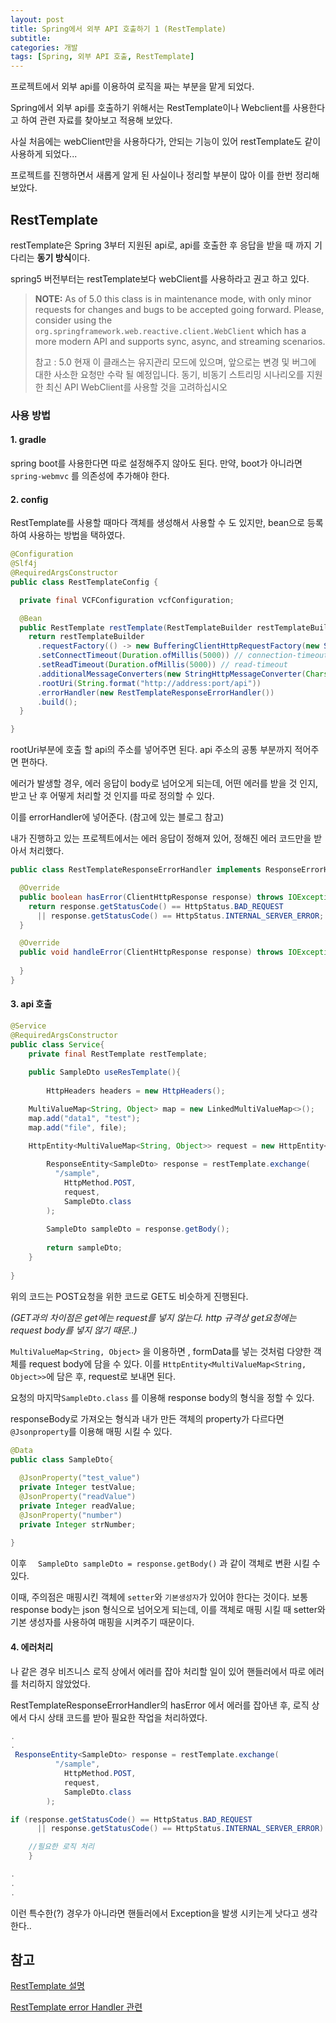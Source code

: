 ```yaml
---
layout: post
title: Spring에서 외부 API 호출하기 1 (RestTemplate)
subtitle: 
categories: 개발
tags: [Spring, 외부 API 호출, RestTemplate]
---
```


프로젝트에서 외부 api를 이용하여 로직을 짜는 부분을 맡게 되었다. 

Spring에서 외부 api를 호출하기 위해서는 RestTemplate이나 Webclient를 사용한다고 하여 관련 자료를 찾아보고 적용해 보았다. 

사실 처음에는 webClient만을 사용하다가, 안되는 기능이 있어 restTemplate도 같이 사용하게 되었다... 

프로젝트를 진행하면서 새롭게 알게 된 사실이나 정리할 부분이 많아 이를 한번 정리해 보았다. 



## RestTemplate

restTemplate은 Spring 3부터 지원된 api로, api를 호출한 후 응답을 받을 때 까지 기다리는 **동기 방식**이다. 

spring5 버전부터는 restTemplate보다 webClient를 사용하라고 권고 하고 있다. 

> **NOTE:** As of 5.0 this class is in maintenance mode, with only minor requests for changes and bugs to be accepted going forward. Please, consider using the `org.springframework.web.reactive.client.WebClient` which has a more modern API and supports sync, async, and streaming scenarios.
>
> 참고 :  5.0 현재 이 클래스는 유지관리 모드에 있으며, 앞으로는 변경 및 버그에 대한 사소한 요청만 수락 될 예정입니다.  동기, 비동기 스트리밍 시나리오를 지원한 최신 API WebClient를 사용할 것을 고려하십시오



### 사용 방법

#### 1. gradle

spring boot를 사용한다면 따로  설정해주지 않아도 된다. 만약, boot가 아니라면 `spring-webmvc` 를 의존성에 추가해야 한다. 



#### 2. config

RestTemplate를 사용할 때마다 객체를 생성해서 사용할 수 도 있지만, bean으로 등록하여 사용하는 방법을 택하였다. 

```java
@Configuration
@Slf4j
@RequiredArgsConstructor
public class RestTemplateConfig {

  private final VCFConfiguration vcfConfiguration;

  @Bean
  public RestTemplate restTemplate(RestTemplateBuilder restTemplateBuilder) {
    return restTemplateBuilder
      .requestFactory(() -> new BufferingClientHttpRequestFactory(new SimpleClientHttpRequestFactory()))
      .setConnectTimeout(Duration.ofMillis(5000)) // connection-timeout
      .setReadTimeout(Duration.ofMillis(5000)) // read-timeout
      .additionalMessageConverters(new StringHttpMessageConverter(Charset.forName("UTF-8")))
      .rootUri(String.format("http://address:port/api"))
      .errorHandler(new RestTemplateResponseErrorHandler())
      .build();
  }

}

```

rootUri부분에 호출 할 api의 주소를 넣어주면 된다. api 주소의 공통 부분까지 적어주면 편하다. 



에러가 발생할 경우, 에러 응답이 body로 넘어오게 되는데,  어떤 에러를 받을 것 인지, 받고 난 후 어떻게 처리할 것 인지를 따로 정의할 수 있다.

이를 errorHandler에 넣어준다.  (참고에 있는 블로그 참고)

내가 진행하고 있는 프로젝트에서는 에러 응답이 정해져 있어, 정해진 에러 코드만을 받아서 처리했다. 

```java
public class RestTemplateResponseErrorHandler implements ResponseErrorHandler {

  @Override
  public boolean hasError(ClientHttpResponse response) throws IOException {
    return response.getStatusCode() == HttpStatus.BAD_REQUEST
      || response.getStatusCode() == HttpStatus.INTERNAL_SERVER_ERROR;
  }

  @Override
  public void handleError(ClientHttpResponse response) throws IOException {
    
  }
}

```



#### 3. api 호출

```java
@Service
@RequiredArgsConstructor
public class Service{
    private final RestTemplate restTemplate;
    
    public SampleDto useResTemplate(){
        
        HttpHeaders headers = new HttpHeaders();

    MultiValueMap<String, Object> map = new LinkedMultiValueMap<>();
    map.add("data1", "test");
    map.add("file", file);

    HttpEntity<MultiValueMap<String, Object>> request = new HttpEntity<>(map, headers);
        
        ResponseEntity<SampleDto> response = restTemplate.exchange(
          "/sample",
            HttpMethod.POST,
            request,
            SampleDto.class
        );
        
        SampleDto sampleDto = response.getBody();
        
        return sampleDto;
    }
    
}


```

위의 코드는 POST요청을 위한 코드로 GET도 비슷하게 진행된다. 

*(GET과의 차이점은 get에는 request를 넣지 않는다. http 규격상 get요청에는 request body를 넣지 않기 때문..)*

 

`MultiValueMap<String, Object>` 을 이용하면 , formData를 넣는 것처럼 다양한 객체를 request body에 담을 수 있다. 이를 `HttpEntity<MultiValueMap<String, Object>>`에 담은 후, request로 보내면 된다. 



요청의 마지막`SampleDto.class` 를 이용해 response body의 형식을 정할 수 있다.

 responseBody로 가져오는 형식과 내가 만든 객체의 property가 다르다면 `@Jsonproperty`를 이용해 매핑 시킬 수 있다.

```java
@Data
public class SampleDto{
    
  @JsonProperty("test_value")
  private Integer testValue;
  @JsonProperty("readValue")
  private Integer readValue;
  @JsonProperty("number")
  private Integer strNumber;
   
}
```

 이후 `  SampleDto sampleDto = response.getBody()` 과 같이 객체로 변환 시킬 수 있다.

이때, 주의점은 매핑시킨 객체에 `setter`와  `기본생성자`가 있어야 한다는 것이다. 보통 response body는 json 형식으로 넘어오게 되는데, 이를 객체로 매핑 시킬 때 setter와 기본 생성자를 사용하여 매핑을 시켜주기 때문이다. 



#### 4. 에러처리

나 같은 경우 비즈니스 로직 상에서 에러를 잡아 처리할 일이 있어 핸들러에서 따로 에러를 처리하지 않았었다. 

RestTemplateResponseErrorHandler의 hasError 에서 에러를 잡아낸 후, 로직 상에서 다시 상태 코드를 받아 필요한 작업을 처리하였다. 

```java
.
.
 ResponseEntity<SampleDto> response = restTemplate.exchange(
          "/sample",
            HttpMethod.POST,
            request,
            SampleDto.class
        );

if (response.getStatusCode() == HttpStatus.BAD_REQUEST
      || response.getStatusCode() == HttpStatus.INTERNAL_SERVER_ERROR) {

    //필요한 로직 처리 
    }

.
.
.
```

이런 특수한(?) 경우가 아니라면 핸들러에서 Exception을 발생 시키는게 낫다고 생각한다..



## 참고

[RestTemplate 설명](https://advenoh.tistory.com/46)

[RestTemplate error Handler 관련](https://dev-kimse9450.tistory.com/19)